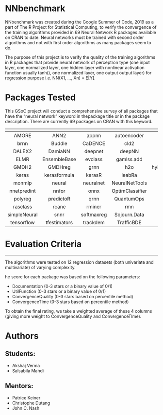 # NNbenchmark

NNbenchmark was created during the Google Summer of Code, 2019 as a part of The R Project for Statistical Computing, to verify the convergence of the training algorithms provided
in 69 Neural Network R packages available on CRAN to date. Neural networks must be trained with second order algorithms and not with first order algorithms as many packages seem to do. 


The purpose of this project is to verify the quality of the training algorithms in R packages that provide neural network of perceptron type (one input layer, one normalized layer, one hidden layer with nonlinear activation function usually tanh(), 
one normalized layer, one output output layer) for regression purpose i.e. NN(X1, ..., Xn) = E[Y].



# Packages Tested  

This GSoC project will conduct a comprehensive survey of all packages that have the “neural network” keyword in thepackage title or in the package description. There are currently 69 packages on CRAN with this keyword.  


|    []()       |               |               |               |               |               |
|:-------------:|:-------------:|:-------------:|:-------------:|:-------------:|:-------------:| 
|   AMORE       |    ANN2       |  appnn        | autoencoder   | automl        | BNN           |
|   brnn        |    Buddle     |  CaDENCE      |   cld2        | cld3          | condmixt      |
|   DALEX2      |    DamiaNN    |  deepnet      |   deepNN      | DNMF          | elmNNrcpp     |
|   ELMR        | EnsembleBase  |  evclass      | gamlss.add    | gcForest      | GMDH          |
|   GMDH2       |    GMDHreg    |  grnn         |   h2o         | hybridEnsemble|  isingLenzMC  |
|   keras       | kerasformula  |  kerasR       |   leabRa      | learNN        |  LilRhino     |
|   monmlp      | neural        |  neuralnet    |NeuralNetTools | NlinTS        |  nnet         |
| nnetpredint   | nnfor         |  onnx         |OptimClassifier|  OSTSC        |  pnn          |
|   polyreg     | predictoR     |  qrnn         |   QuantumOps  | quarrint      | radiant.model |
|   rasclass    | rcane         |  rminer       |   rmn         | RSNNS         |  ruta         |
| simpleNeural  | snnr          |  softmaxreg   | Sojourn.Data  | spnn          |  TeachNet     |
|  tensorflow   | tfestimators  |  trackdem     | TrafficBDE    | validann      |               |



# Evaluation Criteria
***
The algorithms were tested on 12 regression datasets (both univariate and multivariate) of varying complexity.  

he score for each package was based on the following parameters:  

* Documentation (0-3 stars or a binary value of 0/1)
* UtilFunction (0-3 stars or a binary value of 0/1)
* ConvergenceQuality (0-3 stars based on percentile method)
* ConvergenceTime (0-3 stars based on percentile method)


To obtain the final rating, we take a weighted average of these 4 columns (giving more weight to ConvergenceQuality and ConvergenceTIme).



# Authors  

## Students:

- Akshaj Verma
- Salsabila Mahdi

## Mentors:

- Patrice Keiner  
- Christophe Dutang
- John C. Nash
